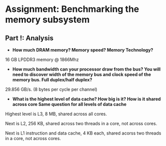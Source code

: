 # Assignment: Benchmarking the memory subsystem

## Part !: Analysis

- **How much DRAM memory? Memory speed? Memory Technology?**

16 GB LPDDR3 memory @ 1866Mhz

- **How much bandwidth can your processor draw from the bus? You will need to discover width of the memory bus and clock speed of the memory bus. Full duplex/half duplex?** 

29.856‬ GB/s. (8 bytes per cycle per channel)

- **What is the highest level of data cache? How big is it? How is it shared across core Same question for all levels of data cache**

Highest level is L3, 8 MB, shared across all cores.

Next is L2, 256 KB, shared across two threads in a core, not across cores.

Next is L1 instruction and data cache, 4 KB each, shared acorss two threads in a core, not across cores.